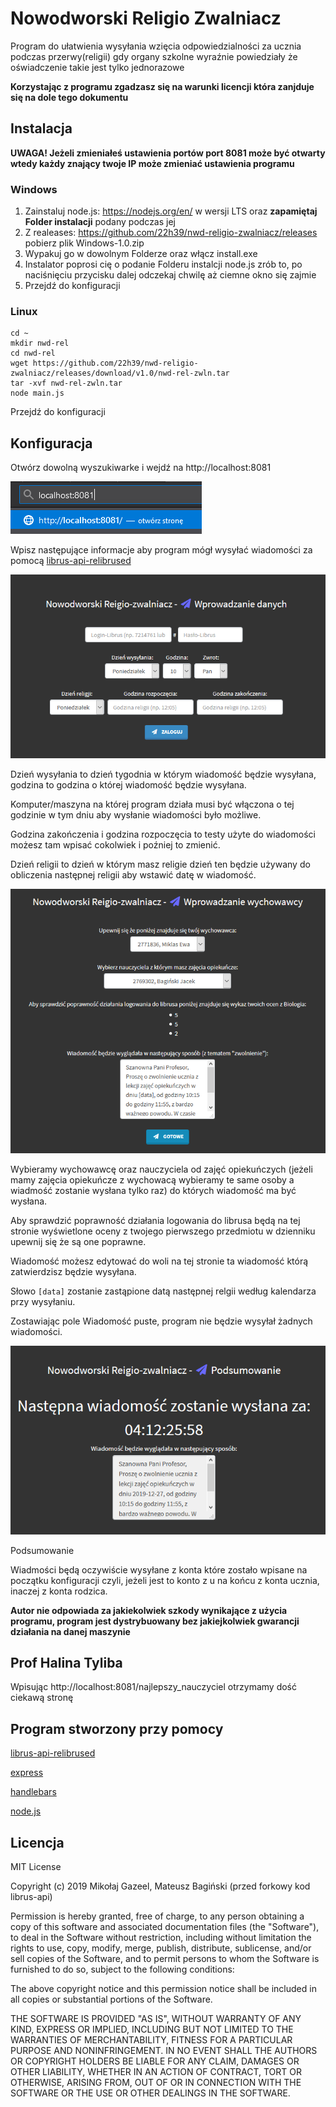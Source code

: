 # Nowodworski Religio Zwalniacz

Program do ułatwienia wysyłania wzięcia odpowiedzialności za ucznia podczas przerwy(religii) gdy organy szkolne wyraźnie powiedziały że oświadczenie takie jest tylko jednorazowe

**Korzystając z programu zgadzasz się na warunki licencji która zanjduje się na dole tego dokumentu**

## Instalacja

**UWAGA! Jeżeli zmieniałeś ustawienia portów port 8081 może być otwarty wtedy każdy znający twoje IP może zmieniać ustawienia programu**

### Windows
1. Zainstaluj node.js: https://nodejs.org/en/ w wersji LTS oraz **zapamiętaj Folder instalacji** podany podczas jej
2. Z realeases: https://github.com/22h39/nwd-religio-zwalniacz/releases pobierz plik Windows-1.0.zip
3. Wypakuj go w dowolnym Folderze oraz włącz install.exe
4. Instalator poprosi cię o podanie Folderu instalcji node.js zrób to, po naciśnięciu przycisku dalej odczekaj chwilę aż ciemne okno się zajmie
5. Przejdź do konfiguracji

### Linux

```
cd ~
mkdir nwd-rel
cd nwd-rel
wget https://github.com/22h39/nwd-religio-zwalniacz/releases/download/v1.0/nwd-rel-zwln.tar
tar -xvf nwd-rel-zwln.tar
node main.js
```

Przejdź do konfiguracji

## Konfiguracja

Otwórz dowolną wyszukiwarke i wejdź na http://localhost:8081

![Search bar](/images/searchbar.png)

Wpisz następujące informacje aby program mógł wysyłać wiadomości za pomocą [librus-api-relibrused](http://github.com/22h39/librus-api-relibrused)

![Dashboard](/images/dashboard.png)

Dzień wysyłania to dzień tygodnia w którym wiadomość będzie wysyłana, godzina to godzina o której wiadomość będzie wysyłana.

Komputer/maszyna na której program działa musi być włączona o tej godzinie w tym dniu aby wysłanie wiadomości było możliwe.

Godzina zakończenia i godzina rozpoczęcia to testy użyte do wiadomości możesz tam wpisać cokolwiek i poźniej to zmienić.

Dzień religii to dzień w którym masz religie dzień ten będzie używany do obliczenia następnej religii aby wstawić datę w wiadomość.

![Wych](/images/wych.png)

Wybieramy wychowawcę oraz nauczyciela od zajęć opiekuńczych (jeżeli mamy zajęcia opiekuńcze z wychowacą wybieramy te same osoby a wiadmość zostanie wysłana tylko raz) do których wiadomość ma być wysłana.

Aby sprawdzić poprawność działania logowania do librusa będą na tej stronie wyświetlone oceny z twojego pierwszego przedmiotu w dzienniku upewnij się że są one poprawne.

Wiadomość możesz edytować do woli na tej stronie ta wiadomość którą zatwierdzisz będzie wysyłana.

Słowo ```[data]``` zostanie zastąpione datą następnej relgii według kalendarza przy wysyłaniu.

Zostawiając pole Wiadomość puste, program nie będzie wysyłał żadnych wiadomości.

![Status](/images/status.png)

Podsumowanie


Wiadmości będą oczywiście wysyłane z konta które zostało wpisane na początku konfiguracji czyli, jeżeli jest to konto z u na końcu z konta ucznia, inaczej z konta rodzica.

**Autor nie odpowiada za jakiekolwiek szkody wynikające z użycia programu, program jest dystrybuowany bez jakiejkolwiek gwarancji działania na danej maszynie**

## Prof Halina Tyliba

Wpisując http://localhost:8081/najlepszy_nauczyciel otrzymamy dość ciekawą stronę

## Program stworzony przy pomocy
[librus-api-relibrused](http://github.com/22h39/librus-api-relibrused)

[express](https://expressjs.com/)

[handlebars](https://handlebarsjs.com/)

[node.js](https://nodejs.org)


## Licencja
MIT License

Copyright (c) 2019 Mikołaj Gazeel, Mateusz Bagiński (przed forkowy kod librus-api)

Permission is hereby granted, free of charge, to any person obtaining a copy
of this software and associated documentation files (the "Software"), to deal
in the Software without restriction, including without limitation the rights
to use, copy, modify, merge, publish, distribute, sublicense, and/or sell
copies of the Software, and to permit persons to whom the Software is
furnished to do so, subject to the following conditions:

The above copyright notice and this permission notice shall be included in all
copies or substantial portions of the Software.

THE SOFTWARE IS PROVIDED "AS IS", WITHOUT WARRANTY OF ANY KIND, EXPRESS OR
IMPLIED, INCLUDING BUT NOT LIMITED TO THE WARRANTIES OF MERCHANTABILITY,
FITNESS FOR A PARTICULAR PURPOSE AND NONINFRINGEMENT. IN NO EVENT SHALL THE
AUTHORS OR COPYRIGHT HOLDERS BE LIABLE FOR ANY CLAIM, DAMAGES OR OTHER
LIABILITY, WHETHER IN AN ACTION OF CONTRACT, TORT OR OTHERWISE, ARISING FROM,
OUT OF OR IN CONNECTION WITH THE SOFTWARE OR THE USE OR OTHER DEALINGS IN THE
SOFTWARE.




